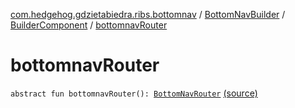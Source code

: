 [com.hedgehog.gdzietabiedra.ribs.bottomnav](../../index.md) / [BottomNavBuilder](../index.md) / [BuilderComponent](index.md) / [bottomnavRouter](./bottomnav-router.md)

# bottomnavRouter

`abstract fun bottomnavRouter(): `[`BottomNavRouter`](../../-bottom-nav-router/index.md) [(source)](https://github.com/asvid/GdzieTaBiedra/tree/master/app/src/main/java/com/hedgehog/gdzietabiedra/ribs/bottomnav/BottomNavBuilder.kt#L90)